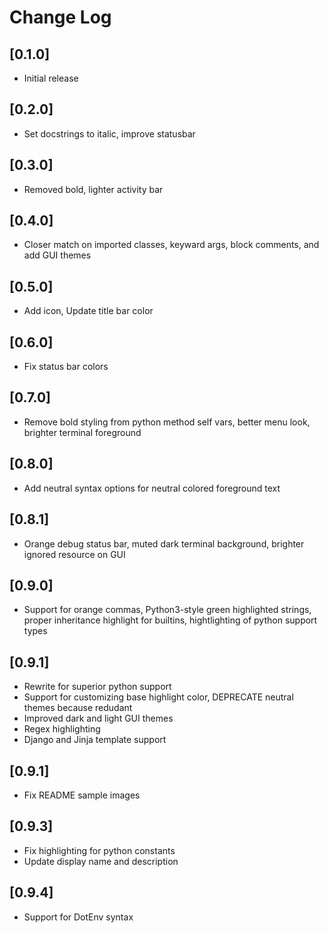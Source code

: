 # Change Log

## [0.1.0]

- Initial release

## [0.2.0]

- Set docstrings to italic, improve statusbar

## [0.3.0]

- Removed bold, lighter activity bar

## [0.4.0]

- Closer match on imported classes, keyward args, block comments, and add GUI themes

## [0.5.0]

- Add icon, Update title bar color

## [0.6.0]

- Fix status bar colors

## [0.7.0]

- Remove bold styling from python method self vars, better menu look, brighter terminal foreground

## [0.8.0]

- Add neutral syntax options for neutral colored foreground text

## [0.8.1]

- Orange debug status bar, muted dark terminal background, brighter ignored resource on GUI

## [0.9.0]

- Support for orange commas, Python3-style green highlighted strings, proper inheritance highlight for builtins, hightlighting of python support types

## [0.9.1]

- Rewrite for superior python support
- Support for customizing base highlight color, DEPRECATE neutral themes because redudant
- Improved dark and light GUI themes
- Regex highlighting
- Django and Jinja template support

## [0.9.1]

- Fix README sample images

## [0.9.3]

- Fix highlighting for python constants
- Update display name and description

## [0.9.4]

- Support for DotEnv syntax